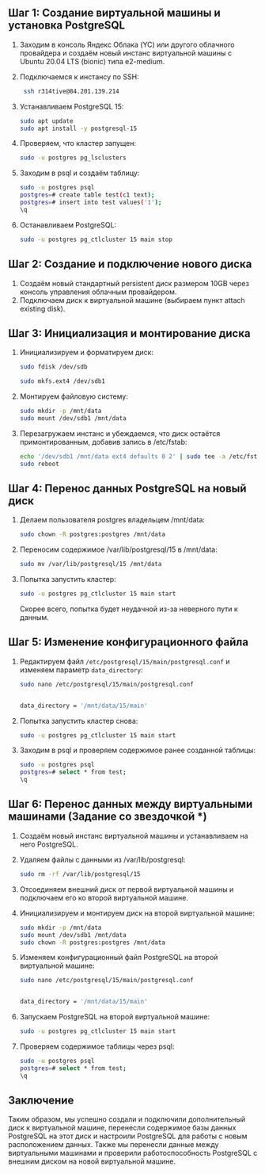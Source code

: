 ## Шаг 1: Создание виртуальной машины и установка PostgreSQL

1. Заходим в консоль Яндекс Облака (YC) или другого облачного провайдера и создаём новый инстанс виртуальной машины с Ubuntu 20.04 LTS (bionic) типа e2-medium.
2. Подключаемся к инстансу по SSH:
   ```bash
    ssh r314tive@84.201.139.214
   ```

3. Устанавливаем PostgreSQL 15:
   ```bash
   sudo apt update
   sudo apt install -y postgresql-15
   ```

4. Проверяем, что кластер запущен:
   ```bash
   sudo -u postgres pg_lsclusters
   ```

5. Заходим в psql и создаём таблицу:
   ```bash
   sudo -u postgres psql
   postgres=# create table test(c1 text);
   postgres=# insert into test values('1');
   \q
   ```

6. Останавливаем PostgreSQL:
   ```bash
   sudo -u postgres pg_ctlcluster 15 main stop
   ```

## Шаг 2: Создание и подключение нового диска

1. Создаём новый стандартный persistent диск размером 10GB через консоль управления облачным провайдером.
2. Подключаем диск к виртуальной машине (выбираем пункт attach existing disk).

## Шаг 3: Инициализация и монтирование диска

1. Инициализируем и форматируем диск:
   ```bash
   sudo fdisk /dev/sdb

   sudo mkfs.ext4 /dev/sdb1
   ```

2. Монтируем файловую систему:
   ```bash
   sudo mkdir -p /mnt/data
   sudo mount /dev/sdb1 /mnt/data
   ```

3. Перезагружаем инстанс и убеждаемся, что диск остаётся примонтированным, добавив запись в /etc/fstab:
   ```bash
   echo '/dev/sdb1 /mnt/data ext4 defaults 0 2' | sudo tee -a /etc/fstab
   sudo reboot
   ```

## Шаг 4: Перенос данных PostgreSQL на новый диск

1. Делаем пользователя postgres владельцем /mnt/data:
   ```bash
   sudo chown -R postgres:postgres /mnt/data
   ```

2. Переносим содержимое /var/lib/postgresql/15 в /mnt/data:
   ```bash
   sudo mv /var/lib/postgresql/15 /mnt/data
   ```

3. Попытка запустить кластер:
   ```bash
   sudo -u postgres pg_ctlcluster 15 main start
   ```

   Скорее всего, попытка будет неудачной из-за неверного пути к данным.

## Шаг 5: Изменение конфигурационного файла

1. Редактируем файл `/etc/postgresql/15/main/postgresql.conf` и изменяем параметр `data_directory`:
   ```bash
   sudo nano /etc/postgresql/15/main/postgresql.conf


   data_directory = '/mnt/data/15/main'
   ```

2. Попытка запустить кластер снова:
   ```bash
   sudo -u postgres pg_ctlcluster 15 main start
   ```

3. Заходим в psql и проверяем содержимое ранее созданной таблицы:
   ```bash
   sudo -u postgres psql
   postgres=# select * from test;
   \q
   ```

## Шаг 6: Перенос данных между виртуальными машинами (Задание со звездочкой *)

1. Создаём новый инстанс виртуальной машины и устанавливаем на него PostgreSQL.
2. Удаляем файлы с данными из /var/lib/postgresql:
   ```bash
   sudo rm -rf /var/lib/postgresql/15
   ```

3. Отсоединяем внешний диск от первой виртуальной машины и подключаем его ко второй виртуальной машине.
4. Инициализируем и монтируем диск на второй виртуальной машине:
   ```bash
   sudo mkdir -p /mnt/data
   sudo mount /dev/sdb1 /mnt/data
   sudo chown -R postgres:postgres /mnt/data
   ```

5. Изменяем конфигурационный файл PostgreSQL на второй виртуальной машине:
   ```bash
   sudo nano /etc/postgresql/15/main/postgresql.conf


   data_directory = '/mnt/data/15/main'
   ```

6. Запускаем PostgreSQL на второй виртуальной машине:
   ```bash
   sudo -u postgres pg_ctlcluster 15 main start
   ```

7. Проверяем содержимое таблицы через psql:
   ```bash
   sudo -u postgres psql
   postgres=# select * from test;
   \q
   ```

## Заключение

Таким образом, мы успешно создали и подключили дополнительный диск к виртуальной машине, перенесли содержимое базы данных PostgreSQL на этот диск и настроили PostgreSQL для работы с новым расположением данных. Также мы перенесли данные между виртуальными машинами и проверили работоспособность PostgreSQL с внешним диском на новой виртуальной машине.